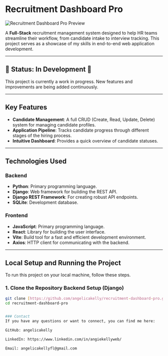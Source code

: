 # Recruitment Dashboard Pro

![Recruitment Dashboard Pro Preview]({URL_IMAGE_PREVIEW})

A **Full-Stack** recruitment management system designed to help HR teams streamline their workflow, from candidate intake to interview tracking. This project serves as a showcase of my skills in end-to-end web application development.

---

## 🚧 Status: In Development 🚧

This project is currently a work in progress. New features and improvements are being added continuously.

---

## Key Features

* **Candidate Management**: A full CRUD (Create, Read, Update, Delete) system for managing candidate profiles.
* **Application Pipeline**: Tracks candidate progress through different stages of the hiring process.
* **Intuitive Dashboard**: Provides a quick overview of candidate statuses.

---

## Technologies Used

### Backend
* **Python**: Primary programming language.
* **Django**: Web framework for building the REST API.
* **Django REST Framework**: For creating robust API endpoints.
* **SQLite**: Development database.

### Frontend
* **JavaScript**: Primary programming language.
* **React**: Library for building the user interface.
* **Vite**: Build tool for a fast and efficient development environment.
* **Axios**: HTTP client for communicating with the backend.

---

## Local Setup and Running the Project

To run this project on your local machine, follow these steps.

### 1. Clone the Repository Backend Setup (Django)
```bash
git clone [https://github.com/angelicakelly/recruitment-dashboard-pro.git](https://github.com/angelicakelly/recruitment-dashboard-pro.git)
cd recruitment-dashboard-pro


### Contact
If you have any questions or want to connect, you can find me here:

GitHub: angelicakelly

LinkedIn: https://www.linkedin.com/in/angiekellyweb/

Email: angelicakellyfl@gmail.com
